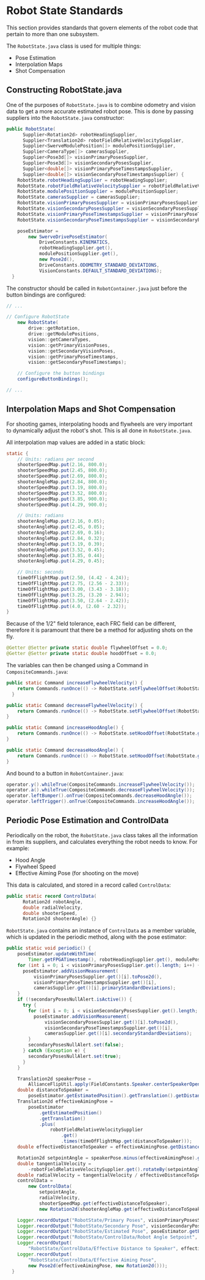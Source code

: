 # Robot State Standards
This section provides standards that govern elements of the robot code that pertain to more than one subsystem.

The ```RobotState.java``` class is used for multiple things:
* Pose Estimation
* Interpolation Maps
* Shot Compensation

## Constructing RobotState.java
One of the purposes of ```RobotState.java``` is to combine odometry and vision data to get a more accurate estimated robot pose. This is done by passing suppliers into the ```RobotState.java``` constructor:

```java
public RobotState(
      Supplier<Rotation2d> robotHeadingSupplier,
      Supplier<Translation2d> robotFieldRelativeVelocitySupplier,
      Supplier<SwerveModulePosition[]> modulePositionSupplier,
      Supplier<CameraType[]> camerasSupplier,
      Supplier<Pose3d[]> visionPrimaryPosesSupplier,
      Supplier<Pose3d[]> visionSecondaryPosesSupplier,
      Supplier<double[]> visionPrimaryPoseTimestampsSupplier,
      Supplier<double[]> visionSecondaryPoseTimestampsSupplier) {
    RobotState.robotHeadingSupplier = robotHeadingSupplier;
    RobotState.robotFieldRelativeVelocitySupplier = robotFieldRelativeVelocitySupplier;
    RobotState.modulePositionSupplier = modulePositionSupplier;
    RobotState.camerasSupplier = camerasSupplier;
    RobotState.visionPrimaryPosesSupplier = visionPrimaryPosesSupplier;
    RobotState.visionSecondaryPosesSupplier = visionSecondaryPosesSupplier;
    RobotState.visionPrimaryPoseTimestampsSupplier = visionPrimaryPoseTimestampsSupplier;
    RobotState.visionSecondaryPoseTimestampsSupplier = visionSecondaryPoseTimestampsSupplier;

    poseEstimator =
        new SwerveDrivePoseEstimator(
            DriveConstants.KINEMATICS,
            robotHeadingSupplier.get(),
            modulePositionSupplier.get(),
            new Pose2d(),
            DriveConstants.ODOMETRY_STANDARD_DEVIATIONS,
            VisionConstants.DEFAULT_STANDARD_DEVIATIONS);
  }
```

The constructor should be called in ```RobotContainer.java``` just before the button bindings are configured:

```java
// ...

// Configure RobotState
    new RobotState(
        drive::getRotation,
        drive::getModulePositions,
        vision::getCameraTypes,
        vision::getPrimaryVisionPoses,
        vision::getSecondaryVisionPoses,
        vision::getPrimaryPoseTimestamps,
        vision::getSecondaryPoseTimestamps);

    // Configure the button bindings
    configureButtonBindings();

// ...
```
## Interpolation Maps and Shot Compensation
For shooting games, interpolating hoods and flywheels are very important to dynamically adjust the robot's shot. This is all done in ```RobotState.java```.

All interpolation map values are added in a static block:

```java
static {
    // Units: radians per second
    shooterSpeedMap.put(2.16, 800.0);
    shooterSpeedMap.put(2.45, 800.0);
    shooterSpeedMap.put(2.69, 800.0);
    shooterAngleMap.put(2.84, 800.0);
    shooterSpeedMap.put(3.19, 800.0);
    shooterSpeedMap.put(3.52, 800.0);
    shooterSpeedMap.put(3.85, 900.0);
    shooterSpeedMap.put(4.29, 900.0);

    // Units: radians
    shooterAngleMap.put(2.16, 0.05);
    shooterAngleMap.put(2.45, 0.05);
    shooterAngleMap.put(2.69, 0.16);
    shooterAngleMap.put(2.84, 0.32);
    shooterAngleMap.put(3.19, 0.39);
    shooterAngleMap.put(3.52, 0.45);
    shooterAngleMap.put(3.85, 0.44);
    shooterAngleMap.put(4.29, 0.45);

    // Units: seconds
    timeOfFlightMap.put(2.50, (4.42 - 4.24));
    timeOfFlightMap.put(2.75, (2.56 - 2.33));
    timeOfFlightMap.put(3.00, (3.43 - 3.18));
    timeOfFlightMap.put(3.25, (3.20 - 2.94));
    timeOfFlightMap.put(3.50, (2.64 - 2.42));
    timeOfFlightMap.put(4.0, (2.60 - 2.32));
}
```

Because of the 1/2" field tolerance, each FRC field can be different, therefore it is paramount that there be a method for adjusting shots on the fly.

```java
@Getter @Setter private static double flywheelOffset = 0.0;
@Getter @Setter private static double hoodOffset = 0.0;
```

The variables can then be changed using a Command in ```CompositeCommands.java```:
```java
public static Command increaseFlywheelVelocity() {
    return Commands.runOnce(() -> RobotState.setFlywheelOffset(RobotState.getFlywheelOffset() + 10));
  }

public static Command decreaseFlywheelVelocity() {
    return Commands.runOnce(() -> RobotState.setFlywheelOffset(RobotState.getFlywheelOffset() - 10));
}

public static Command increaseHoodAngle() {
    return Commands.runOnce(() -> RobotState.setHoodOffset(RobotState.getHoodOffset() + Units.degreesToRadians(0.25)));
}

public static Command decreaseHoodAngle() {
    return Commands.runOnce(() -> RobotState.setHoodOffset(RobotState.getHoodOffset() - Units.degreesToRadians(0.25)));
}
```

And bound to a button in ```RobotContainer.java```:
```java
operator.y().whileTrue(CompositeCommands.increaseFlywheelVelocity());
operator.a().whileTrue(CompositeCommands.decreaseFlywheelVelocity());
operator.leftBumper().onTrue(CompositeCommands.decreaseHoodAngle());
operator.leftTrigger().onTrue(CompositeCommands.increaseHoodAngle());
```

## Periodic Pose Estimation and ControlData
Periodically on the robot, the ```RobotState.java``` class takes all the information in from its suppliers, and calculates everything the robot needs to know. For example:
* Hood Angle
* Flywheel Speed
* Effective Aiming Pose (for shooting on the move)

This data is calculated, and stored in a record called ```ControlData```:

```java
public static record ControlData(
      Rotation2d robotAngle,
      double radialVelocity,
      double shooterSpeed,
      Rotation2d shooterAngle) {}
```

```RobotState.java``` contains an instance of ```ControlData``` as a member variable, which is updated in the periodic method, along with the pose estimator:

```java
public static void periodic() {
    poseEstimator.updateWithTime(
        Timer.getFPGATimestamp(), robotHeadingSupplier.get(), modulePositionSupplier.get());
    for (int i = 0; i < visionPrimaryPosesSupplier.get().length; i++) {
      poseEstimator.addVisionMeasurement(
          visionPrimaryPosesSupplier.get()[i].toPose2d(),
          visionPrimaryPoseTimestampsSupplier.get()[i],
          camerasSupplier.get()[i].primaryStandardDeviations);
    }
    if (!secondaryPosesNullAlert.isActive()) {
      try {
        for (int i = 0; i < visionSecondaryPosesSupplier.get().length; i++) {
          poseEstimator.addVisionMeasurement(
              visionSecondaryPosesSupplier.get()[i].toPose2d(),
              visionSecondaryPoseTimestampsSupplier.get()[i],
              camerasSupplier.get()[i].secondaryStandardDeviations);
        }
        secondaryPosesNullAlert.set(false);
      } catch (Exception e) {
        secondaryPosesNullAlert.set(true);
      }
    }

    Translation2d speakerPose =
        AllianceFlipUtil.apply(FieldConstants.Speaker.centerSpeakerOpening.toTranslation2d());
    double distanceToSpeaker =
        poseEstimator.getEstimatedPosition().getTranslation().getDistance(speakerPose);
    Translation2d effectiveAimingPose =
        poseEstimator
            .getEstimatedPosition()
            .getTranslation()
            .plus(
                robotFieldRelativeVelocitySupplier
                    .get()
                    .times(timeOfFlightMap.get(distanceToSpeaker)));
    double effectiveDistanceToSpeaker = effectiveAimingPose.getDistance(speakerPose);

    Rotation2d setpointAngle = speakerPose.minus(effectiveAimingPose).getAngle();
    double tangentialVelocity =
        -robotFieldRelativeVelocitySupplier.get().rotateBy(setpointAngle.unaryMinus()).getY();
    double radialVelocity = tangentialVelocity / effectiveDistanceToSpeaker;
    controlData =
        new ControlData(
            setpointAngle,
            radialVelocity,
            shooterSpeedMap.get(effectiveDistanceToSpeaker),
            new Rotation2d(shooterAngleMap.get(effectiveDistanceToSpeaker)));

    Logger.recordOutput("RobotState/Primary Poses", visionPrimaryPosesSupplier.get());
    Logger.recordOutput("RobotState/Secondary Pose", visionSecondaryPosesSupplier.get());
    Logger.recordOutput("RobotState/Estimated Pose", poseEstimator.getEstimatedPosition());
    Logger.recordOutput("RobotState/ControlData/Robot Angle Setpoint", setpointAngle);
    Logger.recordOutput(
        "RobotState/ControlData/Effective Distance to Speaker", effectiveDistanceToSpeaker);
    Logger.recordOutput(
        "RobotState/ControlData/Effective Aiming Pose",
        new Pose2d(effectiveAimingPose, new Rotation2d()));
  }
```
